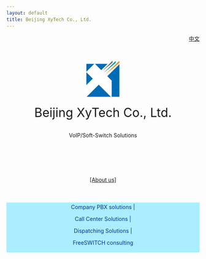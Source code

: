 ```yaml
---
layout: default
title: Beijing XyTech Co., Ltd.
---
```


<div id="topnav" style="float:right">
	<a href="/">中文</a>
</div>

<br>
<br>
<div align="center">

<br />
<br />

<img src="/images/logo.png" border="0"/>

<br />
<br />
<span style="font-size:32px">Beijing XyTech Co., Ltd.</span>


<br />
<br />

<span style="font-size:14px">VoIP/Soft-Switch Solutions</span>

<br />
<br />
<br />
<br />
<br />
<a href="#about" rel="facebox">[About us]</a>
<br />
<br />
<br />
<br />

<div style="color:#039;font-size:14px;background-color:#AEF;padding:3px">
Company PBX solutions |

Call Center Solutions |

Dispatching Solutions |

FreeSWITCH consulting
</div>
<br />

</div>

<div id="about" style="font-size:14px;display:none">

Founded at early 2011, we offer SIP/VoIP related products, solutions and consulting.
<br><br>
Our core team members came from well known call center verdors, telecommunication companies and joint ventures.
We have 10+ years of rich experiences on the call center industry and marcketing and
our customers ranges in government, military, petro, education, telecom carrier industries or fields locally(Asia/China) and around the world.
We also have good/large partnership with varies system integrators and device vendors.
  
<br><br>
Our goal is to offer reliable, open, and feature rich communication products and services for the success of you and your companry.

<br><br>
Contact us for more information: <input type="text" value="info@x-y-t.com" readonly>
</div>
